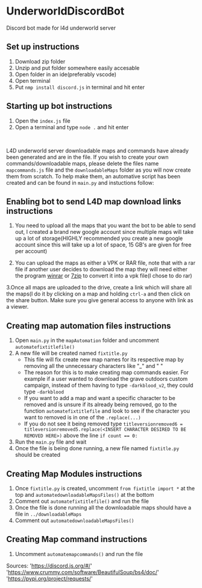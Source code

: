 # UnderworldDiscordBot
Discord bot made for l4d underworld server

## Set up instructions
1. Download zip folder
2. Unzip and put folder somewhere easily accesable
3. Open folder in an ide(preferably vscode)
4. Open terminal
5. Put `nmp install discord.js` in terminal and hit enter

## Starting up bot instructions
1. Open the `index.js` file
2. Open a terminal and type `node .` and hit enter

<br>

L4D underworld server downloadable maps and commands have already been generated and are in the file. If you wish to create your own commands/downloadable maps, please delete the files name `mapcommands.js` file and the `downloadableMaps` folder as you will now create them from scratch. To help make them, an automative script has been created and can be found in `main.py` and instuctions follow:

## Enabling bot to send L4D map download links instructions
1. You need to upload all the maps that you want the bot to be able to send out, I created a brand new google account since multiple maps will take up a lot of storage(HIGHLY recommended you create a new google account since this will take up a lot of space, 15 GB's are given for free per account) 

2. You can upload the maps as either a VPK or RAR file, note that with a rar file if another user decides to download the map they will need either the program [winrar](https://www.win-rar.com/start.html?&L=0)  or [7zip](https://www.7-zip.org/download.html) to convert it into a vpk file(I chose to do rar)

3.Once all maps are uploaded to the drive, create a link which will share all the maps(I do it by clicking on a map and holding `ctrl-a` and then click on the share button. Make sure you give general access to anyone with link as a viewer.

## Creating map automation files instructions
1. Open `main.py` in the `mapAutomation` folder and uncomment `automatefixtitlefile()` 
2. A new file will be created named `fixtitle.py`
    - This file will fix create new map names for its respective map by removing all the unnecessary characters like "_" and " "
    - The reason for this is to make creating map commands easier. For example if a user wanted to download the grave outdoors custom campaign, instead of them having to type `-darkblood_v2`, they could type `-darkblood`
    - If you want to add a map and want a specific character to be removed and is unsure if its already being removed, go to the function `automatefixtitlefile` and look to see if the character you want to removed is in one of the `.replace(...)`
    - If you do not see it being removed type `titleversionremoved6 = titleversionremoved5.replace(<INSERT CHARACTER DESIRED TO BE REMOVED HERE>)` above the line `if count == 0:`
 3. Run the `main.py` file and wait
 4. Once the file is being done running, a new file named `fixtitle.py` should be created
 

## Creating Map Modules instructions
1. Once `fixtitle.py` is created, uncomment `from fixtitle import *` at the top and `automatedownloadableMapsFiles()` at the bottom
2. Comment out `automatefixtitlefile()` and run the file
3. Once the file is done running all the downloadable maps should have a file in `../downloadableMaps`
4. Comment out `automatedownloadableMapsFiles()`

## Creating Map command instructions
1. Uncomment `automatemapcommands()` and run the file

























Sources:
'https://discord.js.org/#/'
'https://www.crummy.com/software/BeautifulSoup/bs4/doc/'
'https://pypi.org/project/requests/'
